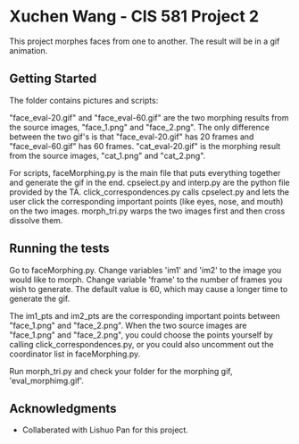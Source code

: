 # Xuchen Wang - CIS 581 Project 2

This project morphes faces from one to another. The result will be in a gif animation. 

## Getting Started

The folder contains pictures and scripts: 

"face_eval-20.gif" and "face_eval-60.gif" are the two morphing results from the source images, "face_1.png" and "face_2.png". The only difference between the two gif's is that "face_eval-20.gif" has 20 frames and "face_eval-60.gif" has 60 frames. "cat_eval-20.gif" is the morphing result from the source images, "cat_1.png" and "cat_2.png".

For scripts, faceMorphing.py is the main file that puts everything together and generate the gif in the end. cpselect.py and interp.py are the python file provided by the TA. click_correspondences.py calls cpselect.py and lets the user click the corresponding important points (like eyes, nose, and mouth) on the two images. morph_tri.py warps the two images first and then cross dissolve them. 

## Running the tests

Go to faceMorphing.py. Change variables 'im1' and 'im2' to the image you would like to morph. Change variable 'frame' to the number of frames you wish to generate. The default value is 60, which may cause a longer time to generate the gif. 

The im1_pts and im2_pts are the corresponding important points between "face_1.png" and "face_2.png". When the two source images are "face_1.png" and "face_2.png", you could choose the points yourself by calling click_correspondences.py, or you could also uncomment out the coordinator list in faceMorphing.py. 

Run morph_tri.py and check your folder for the morphing gif, 'eval_morphimg.gif'.

## Acknowledgments

* Collaberated with Lishuo Pan for this project.

